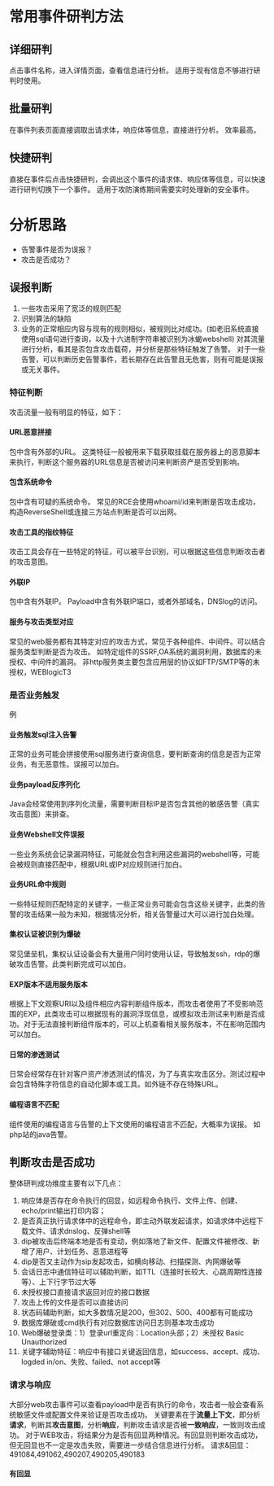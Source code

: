 # 常用事件研判方法
## 详细研判
点击事件名称，进入详情页面，查看信息进行分析。
适用于现有信息不够进行研判时使用。
## 批量研判
在事件列表页面直接调取出请求体，响应体等信息，直接进行分析。
效率最高。
## 快捷研判
直接在事件后点击快捷研判，会调出这个事件的请求体、响应体等信息，可以快速进行研判切换下一个事件。
适用于攻防演练期间需要实时处理新的安全事件。
# 分析思路
- 告警事件是否为误报？
- 攻击是否成功？
## 误报判断
1. 一些攻击采用了宽泛的规则匹配
2. 识别算法的缺陷
3. 业务的正常相应内容与现有的规则相似，被规则比对成功。(如老旧系统直接使用sql语句进行查询，以及十六进制字符串被识别为冰蝎webshell)
对其流量进行分析，看其是否包含攻击载荷，并分析是那些特征触发了告警。
对于一些告警，可以判断历史告警事件，若长期存在此告警且无危害，则有可能是误报或无关事件。

### 特征判断
攻击流量一般有明显的特征，如下：
#### URL恶意拼接
包中含有外部的URL。
这类特征一般被用来下载获取挂载在服务器上的恶意脚本来执行，判断这个服务器的URL信息是否被访问来判断资产是否受到影响。
#### 包含系统命令
包中含有可疑的系统命令。
常见的RCE会使用whoami/id来判断是否攻击成功，构造ReverseShell或连接三方站点判断是否可以出网。
#### 攻击工具的指纹特征
攻击工具会存在一些特定的特征，可以被平台识别，可以根据这些信息判断攻击者的攻击意图。
#### 外联IP
包中含有外联IP。
Payload中含有外联IP端口，或者外部域名，DNSlog的访问。
#### 服务与攻击类型对应
常见的web服务都有其特定对应的攻击方式，常见于各种组件、中间件。可以结合服务类型判断是否为攻击。
如特定组件的SSRF,OA系统的漏洞利用，数据库的未授权、中间件的漏洞。
非http服务类主要包含应用层的协议如FTP/SMTP等的未授权，WEBlogicT3

### 是否业务触发
例
#### 业务触发sql注入告警
正常的业务可能会拼接使用sql服务进行查询信息，要判断查询的信息是否为正常业务，有无恶意性。误报可以加白。
#### 业务payload反序列化
Java会经常使用到序列化流量，需要判断目标IP是否包含其他的敏感告警（真实攻击意图）来排查。
#### 业务Webshell文件误报
一些业务系统会记录漏洞特征，可能就会包含利用这些漏洞的webshell等，可能会被规则直接匹配中，根据URL或IP对应规则进行加白。
#### 业务URL命中规则
一些特征规则匹配特定的关键字，一些正常业务可能会包含这些关键字，此类的告警的攻击结果一般为未知，根据情况分析，相关告警量过大可以进行加白处理。
#### 集权认证被识别为爆破
常见堡垒机，集权认证设备会有大量用户同时使用认证，导致触发ssh，rdp的爆破攻击告警。此类判断完成可以加白。

#### EXP版本不适用服务版本
根据上下文观察URI以及组件相应内容判断组件版本，而攻击者使用了不受影响范围的EXP，此类攻击可以根据现有的漏洞浮现信息，或模拟攻击测试来判断是否成功。对于无法直接判断组件版本的，可以上机查看相关服务版本，不在影响范围内可以加白。
#### 日常的渗透测试
日常会经常存在针对客户资产渗透测试的情况，为了与真实攻击区分。测试过程中会包含特殊字符信息的自动化脚本或工具。如外链不存在特殊URL。
#### 编程语言不匹配
组件使用的编程语言与告警的上下文使用的编程语言不匹配，大概率为误报。
如php站的java告警。
## 判断攻击是否成功
整体研判成功维度主要有以下几点：

1. 响应体是否存在命令执行的回显，如远程命令执行、文件上传、创建、echo/print输出打印内容；
2. 是否真正执行请求体中的远程命令，即主动外联发起请求，如请求体中远程下载文件、请求dnslog、反弹shell等
3. dip被攻击后终端本地是否有变动，例如落地了新文件、配置文件被修改、新增了用户、计划任务、恶意进程等
4. dip是否又主动作为sip发起攻击，如横向移动、扫描探测、内网爆破等
5. 会话日志中通信特征可以辅助判断，如TTL（连接时长较大、心跳周期性连接等）、上下行字节过大等
6. 未授权接口直接请求返回对应的接口数据
7. 攻击上传的文件是否可以直接访问
8. 状态码辅助判断，如大多数情况是200，但302、500、400都有可能成功
9. 数据库爆破或cmd执行有对应数据库访问日志则基本攻击成功
10. Web爆破登录类：1）登录url重定向：Location头部；2）未授权 Basic Unauthorized
11. 关键字辅助特征：响应中有接口关键返回信息，如success、accept、成功、logded in/on、失败、failed、not accept等
### 请求与响应
大部分web攻击事件可以查看payload中是否有执行的命令，攻击者一般会查看系统敏感文件或配置文件来验证是否攻击成功。
关键要素在于**流量上下文**，即分析**请求**，判断其**攻击意图**，分析**响应**，判断攻击请求是否被**一致响应**，一致则攻击成功。
对于WEB攻击，将结果分为是否有回显两种情况。有回显则判断攻击成功，但无回显也不一定是攻击失败，需要进一步结合信息进行分析。
请求&回显：
491084,491062,490207,490205,490183
#### 有回显
